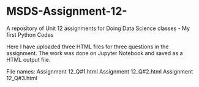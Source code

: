
# MSDS-Assignment-12-
A repository of Unit 12 assignments for Doing Data Science classes - My first Python Codes

Here I have uploaded three HTML files for three questions in the assignment. The work was done on Jupyter Notebook and saved as a HTML output file.

File names:
Assignment 12_Q#1.html
Assignment 12_Q#2.html
Assignment 12_Q#3.html

